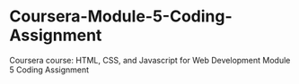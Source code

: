 # Coursera-Module-5-Coding-Assignment
Coursera course: HTML, CSS, and Javascript for Web Development Module 5 Coding Assignment 
